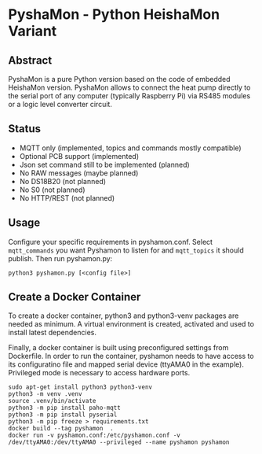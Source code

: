 # PyshaMon - Python HeishaMon Variant

## Abstract

PyshaMon is a pure Python version based on the code of embedded HeishaMon version. 
PyshaMon allows to connect the heat pump directly to the serial port of any computer 
(typically Raspberry Pi) via RS485 modules or a logic level converter circuit.

## Status
- MQTT only (implemented, topics and commands mostly compatible)
- Optional PCB support (implemented)
- Json set command still to be implemented (planned)
- No RAW messages (maybe planned)
- No DS18B20 (not planned)
- No S0 (not planned)
- No HTTP/REST (not planned)

## Usage

Configure your specific requirements in pyshamon.conf. Select `mqtt_commands` you want Pyshamon to 
listen for and `mqtt_topics` it should publish. Then run pyshamon.py:

```python3 pyshamon.py [<config file>]```

## Create a Docker Container

To create a docker container, python3 and python3-venv packages are needed as minimum. 
A virtual environment is created, activated and used to install latest dependencies.

Finally, a docker container is built using preconfigured settings from Dockerfile.
In order to run the container, pyshamon needs to have access to its configuratino file and
mapped serial device (ttyAMA0 in the example). Privileged mode is necessary to access 
hardware ports.
```console
sudo apt-get install python3 python3-venv
python3 -m venv .venv
source .venv/bin/activate
python3 -m pip install paho-mqtt
python3 -m pip install pyserial
python3 -m pip freeze > requirements.txt
docker build --tag pyshamon  .
docker run -v pyshamon.conf:/etc/pyshamon.conf -v /dev/ttyAMA0:/dev/ttyAMA0 --privileged --name pyshamon pyshamon
```